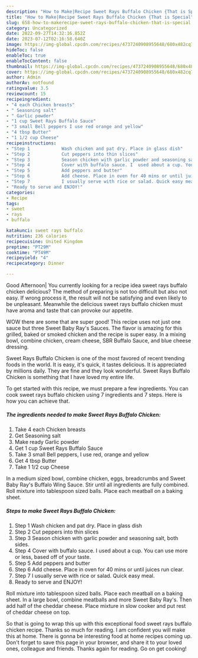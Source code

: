 ```yaml
---
description: "How to Make|Recipe Sweet Rays Buffalo Chicken {That is Special"
title: "How to Make|Recipe Sweet Rays Buffalo Chicken {That is Special"
slug: 658-how-to-makerecipe-sweet-rays-buffalo-chicken-that-is-special
category: Uncategorized
date: 2022-09-27T14:32:16.852Z
date: 2023-07-12T02:16:58.640Z
image: https://img-global.cpcdn.com/recipes/4737240908955648/680x482cq70/sweet-rays-buffalo-chicken-recipe-main-photo.jpg
hideToc: false
enableToc: true
enableTocContent: false
thumbnail: https://img-global.cpcdn.com/recipes/4737240908955648/680x482cq70/sweet-rays-buffalo-chicken-recipe-main-photo.jpg
cover: https://img-global.cpcdn.com/recipes/4737240908955648/680x482cq70/sweet-rays-buffalo-chicken-recipe-main-photo.jpg
author: Admin
authorAv: notfound
ratingvalue: 3.5
reviewcount: 15
recipeingredient:
- "4 each Chicken breasts"
- " Seasoning salt"
- " Garlic powder"
- "1 cup Sweet Rays Buffalo Sauce"
- "3 small Bell peppers I use red orange and yellow"
- "4 tbsp Butter"
- "1 1/2 cup Cheese"
recipeinstructions:
- "Step 1            Wash chicken and pat dry. Place in glass dish"
- "Step 2            Cut peppers into thin slices"
- "Step 3            Season chicken with garlic powder and seasoning salt, both sides."
- "Step 4            Cover with buffalo sauce. I  used about a cup. You can use more or less, based off of your taste."
- "Step 5            Add peppers and butter"
- "Step 6            Add cheese. Place in oven for 40 mins or until juices run clear."
- "Step 7            I usually serve with rice or salad. Quick easy meal."
- "Ready to serve and ENJOY!"
categories:
- Recipe
tags:
- sweet
- rays
- buffalo

katakunci: sweet rays buffalo 
nutrition: 236 calories
recipecuisine: United Kingdom
preptime: "PT29M"
cooktime: "PT49M"
recipeyield: "4"
recipecategory: Dinner

---
```



Good Afternoon| You currently looking for a recipe idea sweet rays buffalo chicken delicious? The method of preparing is not too difficult but also not easy. If wrong process it, the result will not be satisfying and even likely to be unpleasant. Meanwhile the delicious sweet rays buffalo chicken must have aroma and taste that can provoke our appetite.





WOW there are some that are super good! This recipe uses not just one sauce but three Sweet Baby Ray&#39;s Sauces. The flavor is amazing for this grilled, baked or smoked chicken and the recipe is super easy. In a mixing bowl, combine chicken, cream cheese, SBR Buffalo Sauce, and blue cheese dressing.

Sweet Rays Buffalo Chicken is one of the most favored of recent trending foods in the world. It is easy, it's quick, it tastes delicious. It is appreciated by millions daily. They are fine and they look wonderful. Sweet Rays Buffalo Chicken is something that I have loved my entire life.


To get started with this recipe, we must prepare a few ingredients. You can cook sweet rays buffalo chicken using 7 ingredients and 7 steps. Here is how you can achieve that.

<!--inarticleads1-->

##### The ingredients needed to make Sweet Rays Buffalo Chicken:

1. Take 4 each Chicken breasts
1. Get  Seasoning salt
1. Make ready  Garlic powder
1. Get 1 cup Sweet Rays Buffalo Sauce
1. Take 3 small Bell peppers, I use red, orange and yellow
1. Get 4 tbsp Butter
1. Take 1 1/2 cup Cheese


In a medium sized bowl, combine chicken, eggs, breadcrumbs and Sweet Baby Ray&#39;s Buffalo Wing Sauce. Stir until all ingredients are fully combined. Roll mixture into tablespoon sized balls. Place each meatball on a baking sheet. 

<!--inarticleads2-->

##### Steps to make Sweet Rays Buffalo Chicken:

1. Step 1            Wash chicken and pat dry. Place in glass dish
1. Step 2            Cut peppers into thin slices
1. Step 3            Season chicken with garlic powder and seasoning salt, both sides.
1. Step 4            Cover with buffalo sauce. I  used about a cup. You can use more or less, based off of your taste.
1. Step 5            Add peppers and butter
1. Step 6            Add cheese. Place in oven for 40 mins or until juices run clear.
1. Step 7            I usually serve with rice or salad. Quick easy meal.
1. Ready to serve and ENJOY!

Roll mixture into tablespoon sized balls. Place each meatball on a baking sheet. In a large bowl, combine meatballs and more Sweet Baby Ray&#39;s. Then add half of the cheddar cheese. Place mixture in slow cooker and put rest of cheddar cheese on top. 

So that is going to wrap this up with this exceptional food sweet rays buffalo chicken recipe. Thanks so much for reading. I am confident you will make this at home. There is gonna be interesting food at home recipes coming up. Don't forget to save this page in your browser, and share it to your loved ones, colleague and friends. Thanks again for reading. Go on get cooking!
